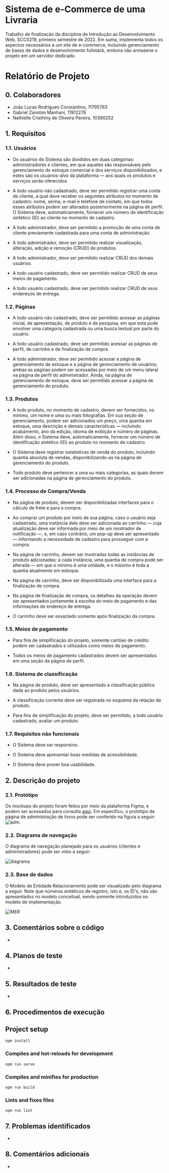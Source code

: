 # Sistema de e-Commerce de uma Livraria

Trabalho de finalização da disciplina de Introdução ao Desenvolvimento Web, SCC0219, primeiro semestre de 2022. Em suma, implementa todos os aspectos necessários a um site de e-commerce, incluindo gerenciamento de bases de dados e desenvolvimento fullstack, embora não armazene o projeto em um servidor dedicado.

# Relatório de Projeto

## 0. Colaboradores

- João Lucas Rodrigues Constantino, 11795763
- Gabriel Zanotim Manhani, 11912276
- Nathielle Cristhiny de Oliveira Pereira, 10390252

## 1. Requisitos

### 1.1. Usuários

- Os usuários do Sistema são divididos em duas categorias: administradores e clientes, em que aqueles são responsáveis pelo gerenciamento do estoque comercial e dos serviços disponibilizados, e estes são os usuários-alvo da plataforma — aos quais os produtos e serviços serão oferecidos.

- A todo usuário não cadastrado, deve ser permitido registrar uma conta de cliente, a qual deve receber os seguintes atributos no momento de cadastro: nome, senha, e-mail e telefone de contato, em que todos esses atributos podem ser alterados posteriormente na página de perfil. O Sistema deve, automaticamente, fornecer um número de identificação sintético (ID) ao cliente no momento de cadastro.

- A todo administrador, deve ser permitido a promoção de uma conta de cliente previamente cadastrada para uma conta de administração.

- A todo administrador, deve ser permitido realizar visualização, alteração, adição e remoção (CRUD) de produtos.

- A todo administrador, deve ser permitido realizar CRUD dos demais usuários.

- A todo usuário cadastrado, deve ser permitido realizar CRUD de seus meios de pagamento.

- A todo usuário cadastrado, deve ser permitido realizar CRUD de seus endereços de entrega.

### 1.2. Páginas

- A todo usuário não cadastrado, deve ser permitido acessar as páginas inicial, de apresentação, de produto e de pesquisa, em que esta pode envolver uma categoria cadastrada ou uma busca textual por parte do usuário.

- A todo usuário cadastrado, deve ser permitido acessar as páginas de perfil, de carrinho e de finalização de compra.

- A todo administrador, deve ser permitido acessar a página de gerenciamento de estoque e a página de gerenciamento de usuários; ambas as páginas podem ser acessadas por meio de um menu lateral na página de perfil do administrador. Ainda, na página de gerenciamento de estoque, deve ser permitido acessar a página de gerenciamento do produto.

### 1.3. Produtos

- A todo produto, no momento de cadastro, devem ser fornecidos, no mínimo, um nome e uma ou mais fotografias. Em sua seção de gerenciamento, podem ser adicionados um preço, uma quantia em estoque, uma descrição e demais características — incluindo acabamento, ano da edição, idioma de exibição e número de páginas. Além disso, o Sistema deve, automaticamente, fornecer um número de identificação sintético (ID) ao produto no momento de cadastro.

- O Sistema deve registrar estatísticas de venda do produto, incluindo quantia absoluta de vendas, disponibilizando-as na página de gerenciamento do produto.

- Todo produto deve pertencer a uma ou mais categorias, as quais devem ser adicionadas na página de gerenciamento do produto.

### 1.4. Processo de Compra/Venda

- Na página de produto, devem ser disponibilizadas interfaces para o cálculo de frete e para a compra.

- Ao comprar um produto por meio de sua página, caso o usuário seja cadastrado, uma instância dele deve ser adicionada ao carrinho — cuja atualização deve ser informada por meio de um mostrador de notificação —, e, em caso contrário, um pop-up deve ser apresentado — informando a necessidade de cadastro para prosseguir com a compra.

- Na página de carrinho, devem ser mostradas todas as instâncias de produto adicionadas; a cada instância, uma quantia de compra pode ser alterada — em que o mínimo é uma unidade, e o máximo é toda a quantia atualmente em estoque.

- Na página de carrinho, deve ser disponibilizada uma interface para a finalização de compra.

- Na página de finalização de compra, os detalhes da operação devem ser apresentados juntamente à escolha do meio de pagamento e das informações de endereço de entrega.

- O carrinho deve ser esvaziado somente após finalização da compra.

### 1.5. Meios de pagamento

- Para fins de simplificação do projeto, somente cartões de crédito podem ser cadastrados e utilizados como meios de pagamento.

- Todos os meios de pagamento cadastrados devem ser apresentados em uma seção da página de perfil.

### 1.6. Sistema de classificação

- Na página de produto, deve ser apresentado a classificação pública dada ao produto pelos usuários.

- A classificação corrente deve ser registrada no esquema da relação de produto.

- Para fins de simplificação do projeto, deve ser permitido, a todo usuário cadastrado, avaliar um produto.

### 1.7. Requisitos não funcionais

- O Sistema deve ser responsivo.

- O Sistema deve apresentar boas medidas de acessibilidade.

- O Sistema deve prover boa usabilidade.

## 2. Descrição do projeto

### 2.1. Protótipo

Os mockups do projeto foram feitos por meio da plataforma Figma, e podem ser acessados para consulta <a href="https://is.gd/VWvgkI" target="_blank">aqui</a>. Em específico, o protótipo da página de administração de livros pode ser conferido na figura a seguir: ![adm](./github/adm.jpg).

### 2.2. Diagrama de navegação

O diagrama de navegação planejado para os usuários (clientes e administradores) pode ser visto a seguir:

![diagrama](./github/diagram.png)

### 2.3. Base de dados

O Modelo de Entidade Relacionamento pode ser visualizado pelo diagrama a seguir. Note que números sintéticos de registro, isto é, os ID's, não são apresentados no modelo conceitual, sendo somente introduzidos no modelo de implementação.

![MER](./github/MER.png)

## 3. Comentários sobre o código

-

## 4. Planos de teste

-

## 5. Resultados de teste

-

## 6. Procedimentos de execução

## Project setup
```
npm install
```

### Compiles and hot-reloads for development
```
npm run serve
```

### Compiles and minifies for production
```
npm run build
```

### Lints and fixes files
```
npm run lint
```

## 7. Problemas identificados

- 

## 8. Comentários adicionais

-
